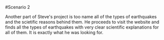 #Scenario 2

Another part of Steve's project is too name all of the types of earthquakes and the scietific reasons behind them. He proceeds to visit the website and finds all the types of earthquakes with very clear scientific explanations for all of them. It is exactly what he was looking for.
